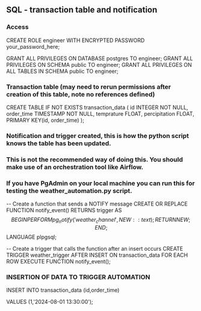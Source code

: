 ## SQL - transaction table and notification

### Access

  CREATE ROLE engineer WITH ENCRYPTED PASSWORD your_password_here;

  GRANT ALL PRIVILEGES ON DATABASE postgres TO engineer;
GRANT ALL PRIVILEGES ON SCHEMA public TO engineer;
GRANT ALL PRIVILEGES ON ALL TABLES IN SCHEMA public TO engineer;



### Transaction table (may need to rerun permissions after creation of this table, note no references defined)

  CREATE TABLE IF NOT EXISTS transaction_data (
        id INTEGER NOT NULL,
        order_time TIMESTAMP NOT NULL,
        temprature FLOAT,
        percipitation FLOAT,
        PRIMARY KEY(id, order_time)
    );



### Notification and trigger created, this is how the python script knows the table has been updated.  
### This is not the recommended way of doing this.  You should make use of an orchestration tool like Airflow.  
### If you have PgAdmin on your local machine you can run this for testing the weather_automation.py script.  

  -- Create a function that sends a NOTIFY message
CREATE OR REPLACE FUNCTION notify_event() RETURNS trigger AS $$
BEGIN
    PERFORM pg_notify('weather_channel', NEW::text);
    RETURN NEW;
END;
$$ LANGUAGE plpgsql;

  -- Create a trigger that calls the function after an insert occurs
CREATE TRIGGER weather_trigger
AFTER INSERT ON transaction_data
FOR EACH ROW EXECUTE FUNCTION notify_event();

### INSERTION OF DATA TO TRIGGER AUTOMATION

INSERT INTO transaction_data (id,order_time) 

VALUES (1,'2024-08-01 13:30:00');
